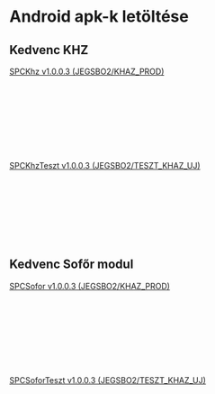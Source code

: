 <script type="text/javascript" src="js/jquery.min.js"></script>
<script type="text/javascript" src="js/qrcode.js"></script>

# Android apk-k letöltése

## Kedvenc KHZ

<a href="download/com.spc.khzv3.apk" download>SPCKhz v1.0.0.3 (JEGSBO2/KHAZ_PROD)</a>
<div id="qrcodekhz" style="width:100px; height:100px; margin:25px;"></div>

<a href="download/com.spc.khztesztv3.apk" download>SPCKhzTeszt v1.0.0.3 (JEGSBO2/TESZT_KHAZ_UJ)</a>
<div id="qrcodekhzteszt" style="width:100px; height:100px; margin:25px;"></div>

## Kedvenc Sofőr modul

<a href="download/com.spc.soforv3.apk" download>SPCSofor v1.0.0.3 (JEGSBO2/KHAZ_PROD)</a>
<div id="qrcodesofor" style="width:100px; height:100px; margin:25px;"></div>

<a href="download/com.spc.sofortesztv3.apk" download>SPCSoforTeszt v1.0.0.3 (JEGSBO2/TESZT_KHAZ_UJ)</a>
<div id="qrcodesoforteszt" style="width:100px; height:100px; margin:25px;"></div>

<script type="text/javascript">
var qrcodekhz = new QRCode(document.getElementById("qrcodekhz"), {
    text   : "https://humigeri.github.io/download/com.spc.khzv3.apk",
	width  : 100,
	height : 100
});
var qrcodekhzteszt = new QRCode(document.getElementById("qrcodekhzteszt"), {
    text   : "https://humigeri.github.io/download/com.spc.khztesztv3.apk",
	width  : 100,
	height : 100
});
var qrcodesofor = new QRCode(document.getElementById("qrcodesofor"), {
    text   : "https://humigeri.github.io/download/com.spc.soforv3.apk",
	width  : 100,
	height : 100
});
var qrcodesoforteszt = new QRCode(document.getElementById("qrcodesoforteszt"), {
    text   : "https://humigeri.github.io/download/com.spc.sofortesztv3.apk",
	width  : 100,
	height : 100
});

</script>